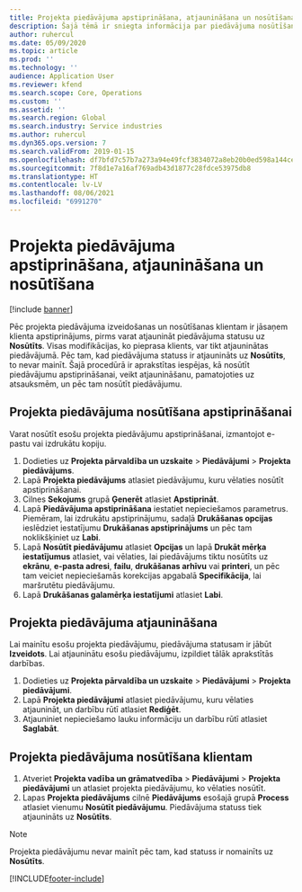 ```yaml
---
title: Projekta piedāvājuma apstiprināšana, atjaunināšana un nosūtīšana
description: Šajā tēmā ir sniegta informācija par piedāvājuma nosūtīšanu klientam apstiprināšanai, modificēšanu, pamatojoties uz atsauksmēm, un atkārtotu piedāvājuma nosūtīšanu.
author: ruhercul
ms.date: 05/09/2020
ms.topic: article
ms.prod: ''
ms.technology: ''
audience: Application User
ms.reviewer: kfend
ms.search.scope: Core, Operations
ms.custom: ''
ms.assetid: ''
ms.search.region: Global
ms.search.industry: Service industries
ms.author: ruhercul
ms.dyn365.ops.version: 7
ms.search.validFrom: 2019-01-15
ms.openlocfilehash: df7bfd7c57b7a273a94e49fcf3834072a8eb20b0ed598a144cefaff41e28a431
ms.sourcegitcommit: 7f8d1e7a16af769adb43d1877c28fdce53975db8
ms.translationtype: HT
ms.contentlocale: lv-LV
ms.lasthandoff: 08/06/2021
ms.locfileid: "6991270"
---
```

# <a name="confirm-update-and-send-a-project-quotation"></a>Projekta piedāvājuma apstiprināšana, atjaunināšana un nosūtīšana

[!include [banner](../includes/banner.md)]

Pēc projekta piedāvājuma izveidošanas un nosūtīšanas klientam ir jāsaņem klienta apstiprinājums, pirms varat atjaunināt piedāvājuma statusu uz **Nosūtīts**. Visas modifikācijas, ko pieprasa klients, var tikt atjauninātas piedāvājumā. Pēc tam, kad piedāvājuma statuss ir atjaunināts uz **Nosūtīts**, to nevar mainīt. Šajā procedūrā ir aprakstītas iespējas, kā nosūtīt piedāvājumu apstiprināšanai, veikt atjaunināšanu, pamatojoties uz atsauksmēm, un pēc tam nosūtīt piedāvājumu.

## <a name="send-a-project-quotation-confirmation"></a>Projekta piedāvājuma nosūtīšana apstiprināšanai  

Varat nosūtīt esošu projekta piedāvājumu apstiprināšanai, izmantojot e-pastu vai izdrukātu kopiju. 

1. Dodieties uz **Projekta pārvaldība un uzskaite** > **Piedāvājumi** > **Projekta piedāvājums**. 
2. Lapā **Projekta piedāvājums** atlasiet piedāvājumu, kuru vēlaties nosūtīt apstiprināšanai. 
3. Cilnes **Sekojums** grupā **Ģenerēt** atlasiet **Apstiprināt**. 
4. Lapā **Piedāvājuma apstiprināšana** iestatiet nepieciešamos parametrus. Piemēram, lai izdrukātu apstiprinājumu, sadaļā **Drukāšanas opcijas** ieslēdziet iestatījumu **Drukāšanas apstiprinājums** un pēc tam noklikšķiniet uz **Labi**.
5. Lapā **Nosūtīt piedāvājumu** atlasiet **Opcijas** un lapā **Drukāt mērķa iestatījumus** atlasiet, vai vēlaties, lai piedāvājums tiktu nosūtīts uz **ekrānu**, **e-pasta adresi**, **failu**, **drukāšanas arhīvu** vai **printeri**, un pēc tam veiciet nepieciešamās korekcijas apgabalā **Specifikācija**, lai maršrutētu piedāvājumu.
6. Lapā **Drukāšanas galamērķa iestatījumi** atlasiet **Labi**.  

## <a name="update-a-project-quotation"></a>Projekta piedāvājuma atjaunināšana

Lai mainītu esošu projekta piedāvājumu, piedāvājuma statusam ir jābūt **Izveidots**. Lai atjauninātu esošu piedāvājumu, izpildiet tālāk aprakstītās darbības. 

1. Dodieties uz **Projekta pārvaldība un uzskaite** > **Piedāvājumi** > **Projekta piedāvājumi**.
2. Lapā **Projekta piedāvājumi** atlasiet piedāvājumu, kuru vēlaties atjaunināt, un darbību rūtī atlasiet **Rediģēt**.
3. Atjauniniet nepieciešamo lauku informāciju un darbību rūtī atlasiet **Saglabāt**.  

## <a name="send-a-project-quotation-to-a-customer"></a>Projekta piedāvājuma nosūtīšana klientam 

1. Atveriet **Projekta vadība un grāmatvedība** > **Piedāvājumi** > **Projekta piedāvājumi** un atlasiet projekta piedāvājumu, ko vēlaties nosūtīt.
2. Lapas **Projekta piedāvājums** cilnē **Piedāvājums** esošajā grupā **Process** atlasiet vienumu **Nosūtīt piedāvājumu**. Piedāvājuma statuss tiek atjaunināts uz **Nosūtīts**.

> [!NOTE]
> Projekta piedāvājumu nevar mainīt pēc tam, kad statuss ir nomainīts uz **Nosūtīts**.


[!INCLUDE[footer-include](../includes/footer-banner.md)]